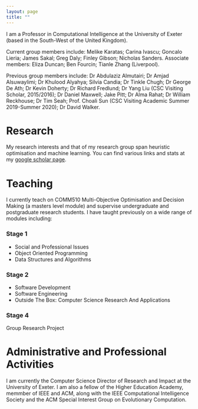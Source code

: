```yaml
---
layout: page
title: ""
---
```


I am a Professor in Computational Intelligence at the University of Exeter (based in the South-West of the United Kingdom). 

Current group members include: Melike Karatas; Carina Ivascu; Goncalo Lieria; James Sakal; Greg Daly; Finley Gibson; Nicholas Sanders. Associate members: Eliza Duncan; Ben Fourcin; Tianle Zhang (Liverpool).

Previous group members include: Dr Abdulaziz Almutairi; Dr Amjad Alsuwaylimi; Dr Khulood Alyahya; Silvia Candia; Dr Tinkle Chugh; Dr George De Ath; Dr Kevin Doherty; Dr Richard Fredlund; Dr Yang Liu (CSC Visiting Scholar, 2015/2016); Dr Daniel Maxwell; Jake Pitt; Dr Alma Rahat; Dr William Reckhouse; Dr Tim Seah; Prof. Choali Sun (CSC Visiting Academic Summer 2019-Summer 2020); Dr David Walker.

# Research

My research interests and that of my research group span heuristic optimisation and machine learning. You can find various links and stats at my [google scholar page](https://scholar.google.com/citations?user=tvV_iQEAAAAJ&hl=en). 

# Teaching

I currently teach on COMM510 Multi-Objective Optimisation and Decision Making (a masters level module) and supervise undergraduate and postgraduate research students. I have taught previously on a wide range of modules including:

### Stage 1
- Social and Professional Issues
- Object Oriented Programming
- Data Structures and Algorithms

### Stage 2
- Software Development
- Software Engineering
- Outside The Box: Computer Science Research And Applications

### Stage 4
Group Research Project

# Administrative and Professional Activities

I am currently the Computer Science Director of Research and Impact at the University of Exeter. I am also a fellow of the Higher Education Academy, memmber of IEEE and ACM, along with the IEEE Computational Intelligence Society and the ACM Special Interest Group on Evolutionary Computation.   

